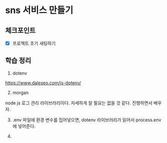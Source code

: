 # sns 서비스 만들기


## 체크포인트
- [x] 프로젝트 초기 새팅하기


## 학습 정리
1. dotenv

https://www.daleseo.com/js-dotenv/

2. morgan

node js 로그 관리 라이브러리이다. 자세하게 알 필요는 없을 것 같다. 진행하면서 배우자.

3. .env 파일에 환경 변수를 집어넣으면, dotenv 라이브러리가 읽어서 process.env에 넣어준다.

4. 